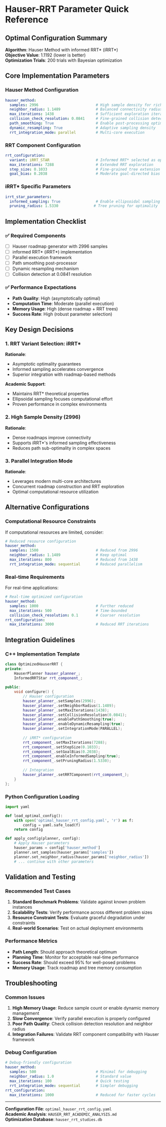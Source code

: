 # Hauser-RRT Parameter Quick Reference

## Optimal Configuration Summary

**Algorithm**: Hauser Method with informed RRT* (iRRT*)  
**Objective Value**: 1.1192 (lower is better)  
**Optimization Trials**: 200 trials with Bayesian optimization  

## Core Implementation Parameters

### Hauser Method Configuration
```yaml
hauser_method:
  samples: 2996                          # High sample density for rich roadmap
  neighbor_radius: 1.1489                # Balanced connectivity radius
  max_iterations: 1438                   # Sufficient exploration iterations
  collision_check_resolution: 0.0841     # Fine-grained collision detection
  path_smoothing: True                   # Enable post-processing optimization
  dynamic_resampling: True               # Adaptive sampling density
  rrt_integration_mode: parallel         # Multi-core execution
```

### RRT Component Configuration
```yaml
rrt_configuration:
  variant: iRRT_STAR                     # Informed RRT* selected as optimal
  max_iterations: 7288                   # Extended RRT exploration
  step_size: 0.1033                      # Fine-grained tree extension
  goal_bias: 0.2038                      # Moderate goal-directed bias
```

### iRRT* Specific Parameters
```yaml
irrt_star_parameters:
  informed_sampling: True                # Enable ellipsoidal sampling
  pruning_radius: 1.5330                # Tree pruning for optimality
```

## Implementation Checklist

### ✅ Required Components
- [ ] Hauser roadmap generator with 2996 samples
- [ ] informed RRT* (iRRT*) implementation
- [ ] Parallel execution framework
- [ ] Path smoothing post-processor
- [ ] Dynamic resampling mechanism
- [ ] Collision detection at 0.0841 resolution

### ✅ Performance Expectations
- **Path Quality**: High (asymptotically optimal)
- **Computation Time**: Moderate (parallel execution)
- **Memory Usage**: High (dense roadmap + RRT trees)
- **Success Rate**: High (robust parameter selection)

## Key Design Decisions

### 1. RRT Variant Selection: iRRT*
**Rationale**: 
- Asymptotic optimality guarantees
- Informed sampling accelerates convergence
- Superior integration with roadmap-based methods

**Academic Support**:
- Maintains RRT* theoretical properties
- Ellipsoidal sampling focuses computational effort
- Proven performance in complex environments

### 2. High Sample Density (2996)
**Rationale**:
- Dense roadmaps improve connectivity
- Supports iRRT*'s informed sampling effectiveness
- Reduces path sub-optimality in complex spaces

### 3. Parallel Integration Mode
**Rationale**:
- Leverages modern multi-core architectures
- Concurrent roadmap construction and RRT exploration
- Optimal computational resource utilization

## Alternative Configurations

### Computational Resource Constraints
If computational resources are limited, consider:
```yaml
# Reduced resource configuration
hauser_method:
  samples: 1500                          # Reduced from 2996
  neighbor_radius: 1.1489                # Keep optimal
  max_iterations: 800                    # Reduced from 1438
  rrt_integration_mode: sequential       # Reduced parallelism
```

### Real-time Requirements
For real-time applications:
```yaml
# Real-time optimized configuration  
hauser_method:
  samples: 1000                          # Further reduced
  max_iterations: 500                    # Time-bounded
  collision_check_resolution: 0.1        # Coarser resolution
rrt_configuration:
  max_iterations: 3000                   # Reduced RRT iterations
```

## Integration Guidelines

### C++ Implementation Template
```cpp
class OptimizedHauserRRT {
private:
    HauserPlanner hauser_planner_;
    InformedRRTStar rrt_component_;
    
public:
    void configure() {
        // Hauser configuration
        hauser_planner_.setSamples(2996);
        hauser_planner_.setNeighborRadius(1.1489);
        hauser_planner_.setMaxIterations(1438);
        hauser_planner_.setCollisionResolution(0.0841);
        hauser_planner_.enablePathSmoothing(true);
        hauser_planner_.enableDynamicResampling(true);
        hauser_planner_.setIntegrationMode(PARALLEL);
        
        // iRRT* configuration
        rrt_component_.setMaxIterations(7288);
        rrt_component_.setStepSize(0.1033);
        rrt_component_.setGoalBias(0.2038);
        rrt_component_.enableInformedSampling(true);
        rrt_component_.setPruningRadius(1.5330);
        
        // Integration
        hauser_planner_.setRRTComponent(rrt_component_);
    }
};
```

### Python Configuration Loading
```python
import yaml

def load_optimal_config():
    with open('optimal_hauser_rrt_config.yaml', 'r') as f:
        config = yaml.safe_load(f)
    return config

def apply_config(planner, config):
    # Apply Hauser parameters
    hauser_params = config['hauser_method']
    planner.set_samples(hauser_params['samples'])
    planner.set_neighbor_radius(hauser_params['neighbor_radius'])
    # ... continue with other parameters
```

## Validation and Testing

### Recommended Test Cases
1. **Standard Benchmark Problems**: Validate against known problem instances
2. **Scalability Tests**: Verify performance across different problem sizes  
3. **Resource Constraint Tests**: Evaluate graceful degradation under constraints
4. **Real-world Scenarios**: Test on actual deployment environments

### Performance Metrics
- **Path Length**: Should approach theoretical optimum
- **Planning Time**: Monitor for acceptable real-time performance
- **Success Rate**: Should exceed 95% for well-posed problems
- **Memory Usage**: Track roadmap and tree memory consumption

## Troubleshooting

### Common Issues
1. **High Memory Usage**: Reduce sample count or enable dynamic memory management
2. **Slow Convergence**: Verify parallel execution is properly configured
3. **Poor Path Quality**: Check collision detection resolution and neighbor radius
4. **Integration Failures**: Validate RRT component compatibility with Hauser framework

### Debug Configuration
```yaml
# Debug-friendly configuration
hauser_method:
  samples: 500                           # Minimal for debugging
  neighbor_radius: 1.0                   # Standard value
  max_iterations: 100                    # Quick testing
  rrt_integration_mode: sequential       # Simpler debugging
rrt_configuration:
  max_iterations: 1000                   # Reduced for faster cycles
```

---
**Configuration File**: `optimal_hauser_rrt_config.yaml`  
**Academic Analysis**: `HAUSER_RRT_ACADEMIC_ANALYSIS.md`  
**Optimization Database**: `hauser_rrt_studies.db`
